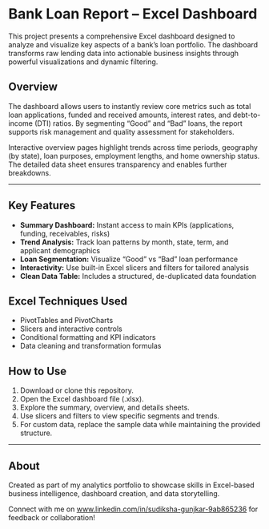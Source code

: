 # Bank Loan Report – Excel Dashboard

This project presents a comprehensive Excel dashboard designed to analyze and visualize key aspects of a bank’s loan portfolio. The dashboard transforms raw lending data into actionable business insights through powerful visualizations and dynamic filtering.

## Overview

The dashboard allows users to instantly review core metrics such as total loan applications, funded and received amounts, interest rates, and debt-to-income (DTI) ratios. By segmenting “Good” and “Bad” loans, the report supports risk management and quality assessment for stakeholders.

Interactive overview pages highlight trends across time periods, geography (by state), loan purposes, employment lengths, and home ownership status. The detailed data sheet ensures transparency and enables further breakdowns.

***

## Key Features

- **Summary Dashboard:** Instant access to main KPIs (applications, funding, receivables, risks)
- **Trend Analysis:** Track loan patterns by month, state, term, and applicant demographics
- **Loan Segmentation:** Visualize “Good” vs “Bad” loan performance
- **Interactivity:** Use built-in Excel slicers and filters for tailored analysis
- **Clean Data Table:** Includes a structured, de-duplicated data foundation



## Excel Techniques Used

- PivotTables and PivotCharts  
- Slicers and interactive controls  
- Conditional formatting and KPI indicators  
- Data cleaning and transformation formulas


## How to Use

1. Download or clone this repository.
2. Open the Excel dashboard file (.xlsx).
3. Explore the summary, overview, and details sheets.
4. Use slicers and filters to view specific segments and trends.
5. For custom data, replace the sample data while maintaining the provided structure.

***

## About

Created as part of my analytics portfolio to showcase skills in Excel-based business intelligence, dashboard creation, and data storytelling.

Connect with me on www.linkedin.com/in/sudiksha-gunjkar-9ab865236 for feedback or collaboration!
